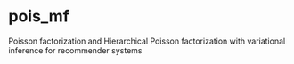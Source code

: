 # pois_mf
Poisson factorization and Hierarchical Poisson factorization with variational inference for recommender systems
